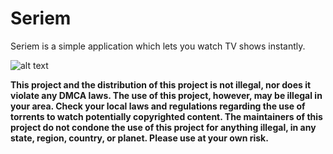 


  
 

# Seriem
Seriem is a simple application which lets you watch TV shows instantly.


![alt text](http://i.hizliresim.com/r19ORm.png)






**This project and the distribution of this project is not illegal, nor does it violate any DMCA laws. The use of this project, however, may be illegal in your area. Check your local laws and regulations regarding the use of torrents to watch potentially copyrighted content. The maintainers of this project do not condone the use of this project for anything illegal, in any state, region, country, or planet. Please use at your own risk.**
